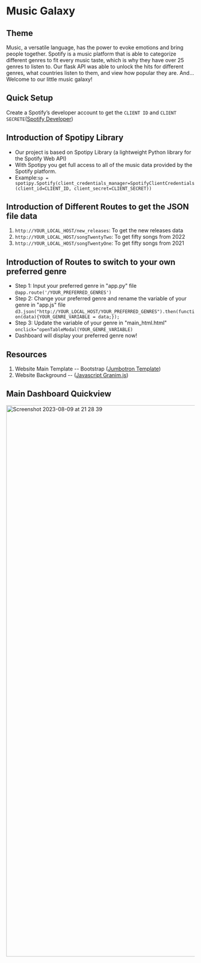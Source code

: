 # Music Galaxy

## Theme
Music, a versatile language, has the power to evoke emotions and bring people together. Spotify is a music platform that is able to categorize different genres to fit every music taste, which is why they have over 25 genres to listen to. Our flask API was able to unlock the hits for different genres, what countries listen to them, and view how popular they are. And... Welcome to our little music galaxy!

## Quick Setup
Create a Spotify’s developer account to get the `CLIENT ID` and `CLIENT SECRETE`([Spotify Developer](https://developer.spotify.com/))

## Introduction of Spotipy Library
- Our project is based on Spotipy Library (a lightweight Python library for the Spotify Web API)
- With Spotipy you get full access to all of the music data provided by the Spotify platform.
- Example:`sp = spotipy.Spotify(client_credentials_manager=SpotifyClientCredentials(client_id=CLIENT_ID, client_secret=CLIENT_SECRET))`

## Introduction of Different Routes to get the JSON file data
1. `http://YOUR_LOCAL_HOST/new_releases`: To get the new releases data
2. `http://YOUR_LOCAL_HOST/songTwentyTwo`: To get fifty songs from 2022
3. `http://YOUR_LOCAL_HOST/songTwentyOne`: To get fifty songs from 2021

## Introduction of Routes to switch to your own preferred genre
- Step 1: Input your preferred genre in "app.py" file `@app.route('/YOUR_PREFERRED_GENRES')`
- Step 2: Change your preferred genre and rename the variable of your genre in "app.js" file `d3.json("http://YOUR_LOCAL_HOST/YOUR_PREFERRED_GENRES").then(function(data){YOUR_GENRE_VARIABLE = data;}); `
- Step 3: Update the variable of your genre in "main_html.html" `onclick="openTableModal(YOUR_GENRE_VARIABLE)`
- Dashboard will display your preferred genre now!
  

## Resources
1. Website Main Template -- Bootstrap ([Jumbotron Template](https://getbootstrap.com/docs/4.0/examples/jumbotron/#))
2. Website Background -- ([Javascript Granim.js](https://sarcadass.github.io/granim.js/examples.html))

## Main Dashboard Quickview
<img width="1474" alt="Screenshot 2023-08-09 at 21 28 39" src="https://github.com/florencex5/project3_music/assets/129706051/45da1b65-efd4-4f49-8931-8a10ad386a29">
